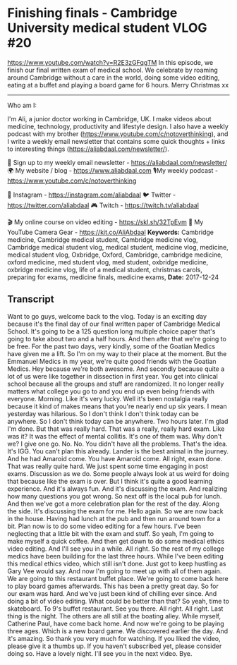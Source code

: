 # Finishing finals - Cambridge University medical student VLOG #20
https://www.youtube.com/watch?v=R2E3zGFqgTM
In this episode, we finish our final written exam of medical school. We celebrate by roaming around Cambridge without a care in the world, doing some video editing, eating at a buffet and playing a board game for 6 hours. Merry Christmas xx

--------------------

Who am I:

I'm Ali, a junior doctor working in Cambridge, UK. I make videos about medicine, technology, productivity and lifestyle design. I also have a weekly podcast with my brother (https://www.youtube.com/c/notoverthinking), and I write a weekly email newsletter that contains some quick thoughts + links to interesting things (https://aliabdaal.com/newsletter/).

💌 Sign up to my weekly email newsletter - https://aliabdaal.com/newsletter/
🌍 My website / blog - https://www.aliabdaal.com 
🎙My weekly podcast - https://www.youtube.com/c/notoverthinking 

📸 Instagram - https://instagram.com/aliabdaal
🐦 Twitter - https://twitter.com/aliabdaal
🎮 Twitch - https://twitch.tv/aliabdaal 

🎬 My online course on video editing - https://skl.sh/32TpEvm
🎥 My YouTube Camera Gear - https://kit.co/AliAbdaal
**Keywords:** Cambridge medicine, Cambridge medical student, Cambridge medicine vlog, Cambridge medical student vlog, medical student, medicine vlog, medicine, medical student vlog, Oxbridge, Oxford, Cambridge, cambridge medicine, oxford medicine, med student vlog, med student, oxbridge medicine, oxbridge medicine vlog, life of a medical student, christmas carols, preparing for exams, medicine finals, medicine exams, 
**Date:** 2017-12-24

## Transcript
 Want to go guys, welcome back to the vlog. Today is an exciting day because it's the final day of our final written paper of Cambridge Medical School. It's going to be a 125 question long multiple choice paper that's going to take about two and a half hours. And then after that we're going to be free. For the past two days, very kindly, some of the Goatian Medics have given me a lift. So I'm on my way to their place at the moment. But the Emmanuel Medics in my year, we're quite good friends with the Goatian Medics. Hey because we're both awesome. And secondly because quite a lot of us were like together in dissection in first year. You get into clinical school because all the groups and stuff are randomized. It no longer really matters what college you go to and you end up even being friends with everyone. Morning. Like it's very lucky. Well it's been nostalgia really because it kind of makes means that you're nearly end up six years. I mean yesterday was hilarious. So I don't think I don't think today can be anywhere. So I don't think today can be anywhere. Two hours later. I'm glad I'm done. But that was really hard. That was a really, really hard exam. Like was it? It was the effect of mental collitis. It's one of them was. Why don't we? I give one go. No. No. You didn't have all the problems. That's the idea. It's IGG. You can't plan this already. Lander is the best animal in the journey. And he had Amaroid come. You have Amaroid come. All right, exam done. That was really quite hard. We just spent some time engaging in post exams. Discussion as we do. Some people always look at us weird for doing that because like the exam is over. But I think it's quite a good learning experience. And it's always fun. And it's discussing the exam. And realizing how many questions you got wrong. So next off is the local pub for lunch. And then we've got a more celebration plan for the rest of the day. Along the side. It's discussing the exam for me. Hello again. So we are now back in the house. Having had lunch at the pub and then run around town for a bit. Plan now is to do some video editing for a few hours. I've been neglecting that a little bit with the exam and stuff. So yeah, I'm going to make myself a quick coffee. And then get down to do some medical ethics video editing. And I'll see you in a while. All right. So the rest of my college medics have been building for the last three hours. While I've been editing this medical ethics video, which still isn't done. Just got to keep hustling as Gary Vee would say. And now I'm going to meet up with all of them again. We are going to this restaurant buffet place. We're going to come back here to play board games afterwards. This has been a pretty great day. So for our exam was hard. And we've just been kind of chilling ever since. And doing a bit of video editing. What could be better than that? So yeah, time to skateboard. To 9's buffet restaurant. See you there. All right. All right. Last thing is the night. The others are all still at the boating alley. While myself, Catherine Paul, have come back home. And now we're going to be playing three ages. Which is a new board game. We discovered earlier the day. And it's amazing. So thank you very much for watching. If you liked the video, please give it a thumbs up. If you haven't subscribed yet, please consider doing so. Have a lovely night. I'll see you in the next video. Bye.
